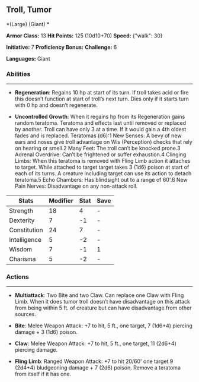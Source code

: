 ## Troll, Tumor
*(Large) (Giant) *

**Armor Class:** 13
**Hit Points:** 125 (10d10+70)
**Speed:** {"walk": 30}

**Initiative:** 7
**Proficiency Bonus:**
**Challenge:** 6

**Languages:** Giant

### Abilities
 --- 
- **Regeneration**: Regains 10 hp at start of its turn. If troll takes acid or fire this doesn’t function at start of troll’s next turn. Dies only if it starts turn with 0 hp and doesn’t regenerate.

- **Uncontrolled Growth**: When it regains hp from its Regeneration gains random teratoma. Teratoma and effects last until removed or replaced by another. Troll can have only 3 at a time. If it would gain a 4th oldest fades and is replaced. Teratomas (d6):1 New Senses: A bevy of new ears and noses give troll advantage on Wis (Perception) checks that rely on hearing or smell.2 Many Feet: The troll can’t be knocked prone.3 Adrenal Overdrive: Can’t be frightened or suffer exhaustion.4 Clinging Limbs: When this teratoma is removed with Fling Limb action it attaches to target. While attached to target target takes 3 (1d6) poison at start of each of its turns. A creature including target can use its action to detach teratoma.5 Echo Chambers: Has blindsight out to a range of 60'.6 New Pain Nerves: Disadvantage on any non-attack roll.



| Stats | Modifier | Stat | Save
| ---- | ---- | ---- | ---- |
| Strength | 18 | 4 | - |
| Dexterity | 7 | -1 | - |
| Constitution | 24 | 7 | - |
| Intelligence | 5 | -2 | - |
| Wisdom | 7 | -1 | 1 |
| Charisma | 5 | -2 | - |

### Actions
 --- 
- **Multiattack**: Two Bite and two Claw. Can replace one Claw with Fling Limb. When it does tumor troll doesn’t have disadvantage on this attack from being within 5 ft. of creature but can have disadvantage from other sources.

- **Bite**: Melee Weapon Attack: +7 to hit, 5 ft., one target, 7 (1d6+4) piercing damage + 3 (1d6) poison.

- **Claw**: Melee Weapon Attack: +7 to hit, 5 ft., one target, 11 (2d6+4) piercing damage.

- **Fling Limb**: Ranged Weapon Attack: +7 to hit 20/60' one target 9 (2d4+4) bludgeoning damage + 7 (2d6) poison. Remove a teratoma from itself if it has one.

